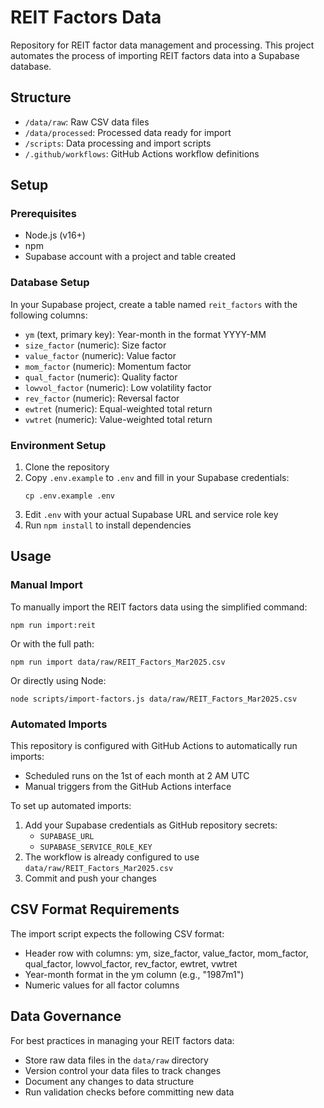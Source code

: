 # REIT Factors Data

Repository for REIT factor data management and processing. This project automates the process of importing REIT factors data into a Supabase database.

## Structure
- `/data/raw`: Raw CSV data files
- `/data/processed`: Processed data ready for import
- `/scripts`: Data processing and import scripts
- `/.github/workflows`: GitHub Actions workflow definitions

## Setup

### Prerequisites
- Node.js (v16+)
- npm
- Supabase account with a project and table created

### Database Setup
In your Supabase project, create a table named `reit_factors` with the following columns:
- `ym` (text, primary key): Year-month in the format YYYY-MM
- `size_factor` (numeric): Size factor
- `value_factor` (numeric): Value factor
- `mom_factor` (numeric): Momentum factor
- `qual_factor` (numeric): Quality factor
- `lowvol_factor` (numeric): Low volatility factor
- `rev_factor` (numeric): Reversal factor
- `ewtret` (numeric): Equal-weighted total return
- `vwtret` (numeric): Value-weighted total return

### Environment Setup
1. Clone the repository
2. Copy `.env.example` to `.env` and fill in your Supabase credentials:
   ```
   cp .env.example .env
   ```
3. Edit `.env` with your actual Supabase URL and service role key
4. Run `npm install` to install dependencies

## Usage

### Manual Import
To manually import the REIT factors data using the simplified command:
```
npm run import:reit
```

Or with the full path:
```
npm run import data/raw/REIT_Factors_Mar2025.csv
```

Or directly using Node:
```
node scripts/import-factors.js data/raw/REIT_Factors_Mar2025.csv
```

### Automated Imports
This repository is configured with GitHub Actions to automatically run imports:
- Scheduled runs on the 1st of each month at 2 AM UTC
- Manual triggers from the GitHub Actions interface

To set up automated imports:
1. Add your Supabase credentials as GitHub repository secrets:
   - `SUPABASE_URL`
   - `SUPABASE_SERVICE_ROLE_KEY`
2. The workflow is already configured to use `data/raw/REIT_Factors_Mar2025.csv`
3. Commit and push your changes

## CSV Format Requirements
The import script expects the following CSV format:
- Header row with columns: ym, size_factor, value_factor, mom_factor, qual_factor, lowvol_factor, rev_factor, ewtret, vwtret
- Year-month format in the ym column (e.g., "1987m1")
- Numeric values for all factor columns

## Data Governance
For best practices in managing your REIT factors data:
- Store raw data files in the `data/raw` directory
- Version control your data files to track changes
- Document any changes to data structure
- Run validation checks before committing new data
 
